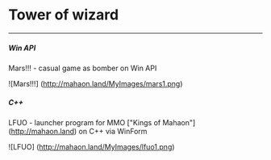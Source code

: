  Tower of wizard
=====================
 
------------
##### **Win API**
Mars!!! - casual game as bomber on Win API

![Mars!!!] (http://mahaon.land/MyImages/mars1.png)

##### **C++**
LFUO - launcher program for MMO ["Kings of Mahaon"] (http://mahaon.land) on C++ via WinForm

![LFUO] (http://mahaon.land/MyImages/lfuo1.png)
